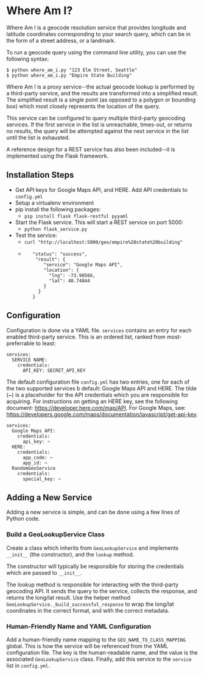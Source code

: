 # Where Am I?

Where Am I is a geocode resolution service that provides longitude and latitude coordinates corresponding to your search query, which can be in the form of a street address, or a landmark. 

To run a geocode query using the command line utility, you can use the following syntax:

    $ python where_am_i.py "123 Elm Street, Seattle"
    $ python where_am_i.py "Empire State Building"

Where Am I is a proxy service--the actual geocode lookup is performed by a third-party service, and the results are transformed into a simplified result. The simplified result is a single point (as opposed to a polygon or bounding box) which most closely represents the location of the query.

This service can be configured to query multiple third-party geocoding services. If the first service in the list is unreachable, times-out, or returns no results, the query will be attempted against the next service in the list until the list is exhausted.

A reference design for a REST service has also been included--it is implemented using the Flask framework.

## Installation Steps

* Get API keys for Google Maps API, and HERE. Add API credentials to `config.yml`
* Setup a virtualenv environment
* pip install the following packages:
  * `pip install flask flask-restful pyyaml`
* Start the Flask service. This will start a REST service on port 5000:
  * `python flask_service.py`
* Test the service:
  * `curl "http://localhost:5000/geo/empire%20state%20building"`
  * ```{
       "status": "success",
        "result": {
           "service": "Google Maps API",
           "location": {
             "lng": -73.98566,
             "lat": 40.74844
           }
         }
       }
    ```

## Configuration

Configuration is done via a YAML file. `services` contains an entry for each enabled third-party service. This is an ordered list, ranked from most-preferrable to least:

    services:
      SERVICE NAME:
        credentials:
          API_KEY: SECRET_API_KEY
 
The default configuration file `config.yml` has two entries, one for each of the two supported services b default: Google Maps API and HERE. The tilde (~) is a placeholder for the API credentials which you are responsible for acquiring. For instructions on getting an HERE key, see the following document: https://developer.here.com/map/API. For Google Maps, see: https://developers.google.com/maps/documentation/javascript/get-api-key.

    services:
      Google Maps API:
        credentials:
          api_key: ~
      HERE:
        credentials:
          app_code: ~
          app_id: ~
      RandomGeoService
        credentials:
          special_key: ~


## Adding a New Service

Adding a new service is simple, and can be done using a few lines of Python code.

### Build a GeoLookupService Class

Create a class which inherits from `GeoLookupService` and implements `__init__` (the constructor), and the `lookup` method. 

The constructor will typically be responsible for storing the credentials which are passed to `__init__`.

The lookup method is responsible for interacting with the third-party geocoding API. It sends the query to the service, collects the response, and returns the long/lat result. Use the helper method `GeoLookupService._build_successful_response` to wrap the long/lat coordinates in the correct format, and with the correct metadata.

### Human-Friendly Name and YAML Configuration

Add a human-friendly name mapping to the `GEO_NAME_TO_CLASS_MAPPING` global. This is how the service will be referenced from the YAML configuration file. The key is the human-readable name, and the value is the associated `GeoLookupService` class. Finally, add this service to the `service` list in `config.yml`.
